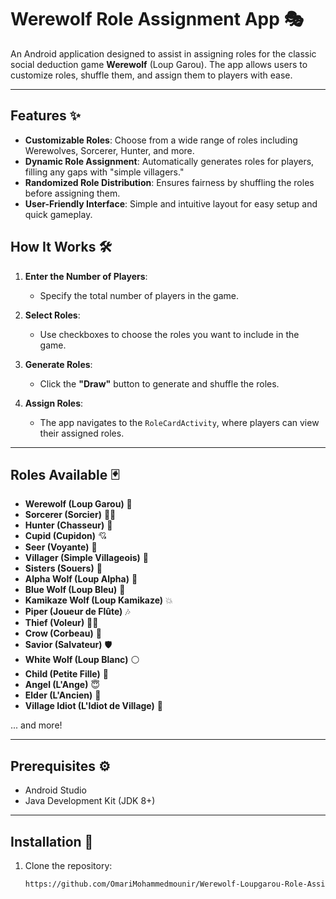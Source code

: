 
# Werewolf Role Assignment App 🎭

An Android application designed to assist in assigning roles for the classic social deduction game **Werewolf** (Loup Garou). The app allows users to customize roles, shuffle them, and assign them to players with ease.

---

## Features ✨

- **Customizable Roles**: Choose from a wide range of roles including Werewolves, Sorcerer, Hunter, and more.
- **Dynamic Role Assignment**: Automatically generates roles for players, filling any gaps with "simple villagers."
- **Randomized Role Distribution**: Ensures fairness by shuffling the roles before assigning them.
- **User-Friendly Interface**: Simple and intuitive layout for easy setup and quick gameplay.

## How It Works 🛠️

1. **Enter the Number of Players**:
   - Specify the total number of players in the game.
   
2. **Select Roles**:
   - Use checkboxes to choose the roles you want to include in the game.

3. **Generate Roles**:
   - Click the **"Draw"** button to generate and shuffle the roles.

4. **Assign Roles**:
   - The app navigates to the `RoleCardActivity`, where players can view their assigned roles.

---

## Roles Available 🃏

- **Werewolf (Loup Garou)** 🐺
- **Sorcerer (Sorcier)** 🧙‍♀️
- **Hunter (Chasseur)** 🏹
- **Cupid (Cupidon)** 💘
- **Seer (Voyante)** 🔮
- **Villager (Simple Villageois)** 🏡
- **Sisters (Souers)** 👭
- **Alpha Wolf (Loup Alpha)** 🐾
- **Blue Wolf (Loup Bleu)** 🔵
- **Kamikaze Wolf (Loup Kamikaze)** 💥
- **Piper (Joueur de Flûte)** 🎶
- **Thief (Voleur)** 🕵️‍♂️
- **Crow (Corbeau)** 🦅
- **Savior (Salvateur)** 🛡️
- **White Wolf (Loup Blanc)** ⚪
- **Child (Petite Fille)** 👧
- **Angel (L'Ange)** 😇
- **Elder (L'Ancien)** 👴
- **Village Idiot (L'Idiot de Village)** 🤡

... and more!

---

## Prerequisites ⚙️

- Android Studio
- Java Development Kit (JDK 8+)

---

## Installation 📲

1. Clone the repository:
   ```bash
   https://github.com/OmariMohammedmounir/Werewolf-Loupgarou-Role-Assignment-App-.git
